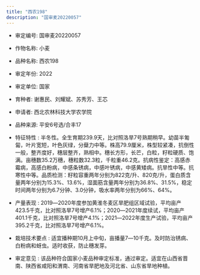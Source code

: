 ```yaml
---
title: "西农198"
description: "国审麦20220057"
---
```

* 审定编号:  国审麦20220057

*  作物名称:  小麦

*  品种名称:  西农198

*  审定年份:  2022

*  审定单位:  国家

* 育种者:  谢惠民、刘耀斌、苏秀芳、王芯

*  申请者:  西北农林科技大学农学院

*  品种来源:  平安6号选/合丰17

*  特征特性 : 
半冬性。全生育期239.9天，比对照洛旱7号熟期稍早。幼苗半匍匐，叶片宽短，叶色灰绿，分蘖力中等。株高79.9厘米，株型较紧凑，抗倒性一般，整齐度好，穗层整齐，熟相中。穗长方形，长芒，白粒，籽粒硬质、饱满。亩穗数35.2万穗，穗粒数32.3粒，千粒重46.2克。抗病性鉴定：高感赤霉病，高感白粉病，中感条锈病，中感叶锈病，中感黄矮病。抗旱性中等。抗寒性中等。品质检测：籽粒容重两年分别为822克/升、820克/升，蛋白质含量两年分别为15.3%、13.6%，湿面筋含量两年分别为36.8%、31.5%，稳定时间两年分别为6.7分钟、3.0分钟，吸水率两年分别为66%、64%。
 
*  产量表现 : 
2019―2020年度参加黄淮冬麦区旱肥组区域试验，平均亩产423.5千克，比对照洛旱7号增产6.1%；2020―2021年度续试，平均亩产401.1千克，比对照洛旱7号增产4.1%；2021―2022年度生产试验，平均亩产395.2千克，比对照洛旱7号增产6.1%。

*  栽培技术要点 : 
适宜播种期10月上中旬，亩播量7―10千克。及时防治锈病、 白粉病和蚜虫。适时收获，防止穗发芽。

*  审定意见 : 
该品种符合国家小麦品种审定标准，通过审定。适宜在山西省晋南、陕西省咸阳和渭南、河南省旱肥地及河北省、山东省旱地种植。
